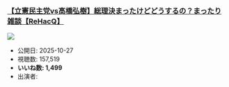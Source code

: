 ### [【立憲民主党vs高橋弘樹】総理決まったけどどうするの？まったり雑談【ReHacQ】](https://www.youtube.com/watch?v=gb289snBsWY)
[![](https://img.youtube.com/vi/gb289snBsWY/sddefault.jpg)](https://www.youtube.com/watch?v=gb289snBsWY)
-   公開日: 2025-10-27
-   視聴数: 157,519
-   **いいね数: 1,499**
-   出演者: 
